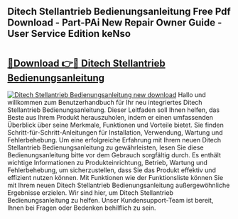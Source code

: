## Ditech Stellantrieb Bedienungsanleitung Free Pdf Download - Part-PAi New Repair Owner Guide - User Service Edition keNso

# <h2><a href="http://df1g3rp.blite.top/?on=Ditech+Stellantrieb+Bedienungsanleitung">🔗Download 👉🔴 Ditech Stellantrieb Bedienungsanleitung</a></h2>

[![Ditech Stellantrieb Bedienungsanleitung new download](https://i.imgur.com/lujVjoI.png)](http://df1g3rp.blite.top/?on=Ditech+Stellantrieb+Bedienungsanleitung)
Hallo und willkommen zum Benutzerhandbuch für Ihr neu integriertes Ditech Stellantrieb Bedienungsanleitung. Dieser Leitfaden soll Ihnen helfen, das Beste aus Ihrem Produkt herauszuholen, indem er einen umfassenden Überblick über seine Merkmale, Funktionen und Vorteile bietet. Sie finden Schritt-für-Schritt-Anleitungen für Installation, Verwendung, Wartung und Fehlerbehebung. Um eine erfolgreiche Erfahrung mit Ihrem neuen Ditech Stellantrieb Bedienungsanleitung zu gewährleisten, lesen Sie diese Bedienungsanleitung bitte vor dem Gebrauch sorgfältig durch. Es enthält wichtige Informationen zu Produkteinrichtung, Betrieb, Wartung und Fehlerbehebung, um sicherzustellen, dass Sie das Produkt effektiv und effizient nutzen können. Mit Funktionen wie der Funktionsliste können Sie mit Ihrem neuen Ditech Stellantrieb Bedienungsanleitung außergewöhnliche Ergebnisse erzielen. Wir sind hier, um Ditech Stellantrieb Bedienungsanleitung zu helfen. Unser Kundensupport-Team ist bereit, Ihnen bei Fragen oder Bedenken behilflich zu sein.
